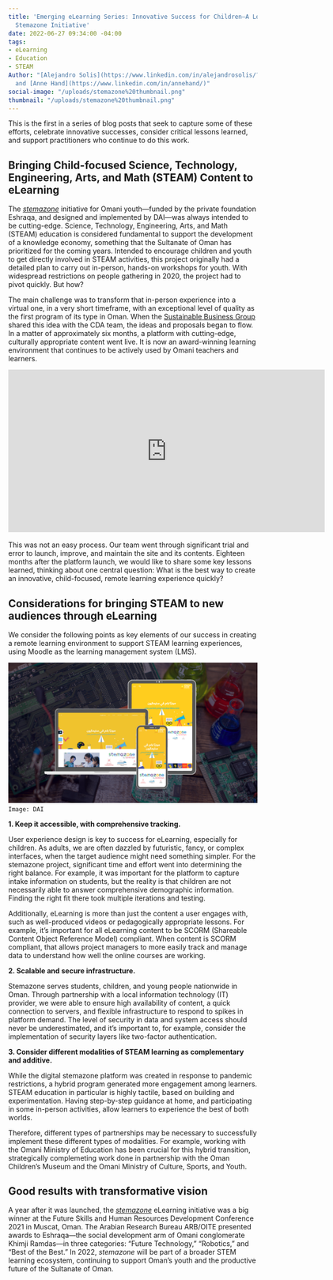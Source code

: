 ```yaml
---
title: 'Emerging eLearning Series: Innovative Success for Children—A Look Into Oman’s
  Stemazone Initiative'
date: 2022-06-27 09:34:00 -04:00
tags:
- eLearning
- Education
- STEAM
Author: "[Alejandro Solis](https://www.linkedin.com/in/alejandrosolis/?originalSubdomain=cr)
  and [Anne Hand](https://www.linkedin.com/in/annehand/)"
social-image: "/uploads/stemazone%20thumbnail.png"
thumbnail: "/uploads/stemazone%20thumbnail.png"
---
```


This is the first in a series of blog posts that seek to capture some of these efforts, celebrate innovative successes, consider critical lessons learned, and support practitioners who continue to do this work.

<!--more--> 

## Bringing Child-focused Science, Technology, Engineering, Arts, and Math (STEAM) Content to eLearning

The [*stemazone*](https://stemazoneoman.om/ar/#section-1) initiative for Omani youth—funded by the private foundation Eshraqa, and designed and implemented by DAI—was always intended to be cutting-edge. Science, Technology, Engineering, Arts, and Math (STEAM) education is considered fundamental to support the development of a knowledge economy, something that the Sultanate of Oman has prioritized for the coming years. Intended to encourage children and youth to get directly involved in STEAM activities, this project originally had a detailed plan to carry out in-person, hands-on workshops for youth. With widespread restrictions on people gathering in 2020, the project had to pivot quickly. But how?

The main challenge was to transform that in-person experience into a virtual one, in a very short timeframe, with an exceptional level of quality as the first program of its type in Oman. When the [Sustainable Business Group](https://www.dai.com/our-work/solutions/sustainable-business) shared this idea with the CDA team, the ideas and proposals began to flow. In a matter of approximately six months, a platform with cutting-edge, culturally appropriate content went live. It is now an award-winning learning environment that continues to be actively used by Omani teachers and learners. 

<iframe src="https://player.vimeo.com/video/552003877?h=191aa571a0" width="640" height="329" frameborder="0" allow="autoplay; fullscreen; picture-in-picture" allowfullscreen></iframe>

This was not an easy process. Our team went through significant trial and error to launch, improve, and maintain the site and its contents. Eighteen months after the platform launch, we would like to share some key lessons learned, thinking about one central question: What is the best way to create an innovative, child-focused, remote learning experience quickly? 

## Considerations for bringing STEAM to new audiences through eLearning

We consider the following points as key elements of our success in creating a remote learning environment to support STEAM learning experiences, using Moodle as the learning management system (LMS). 

![stemazone.png](/uploads/stemazone.png)`Image: DAI`

**1. Keep it accessible, with comprehensive tracking.** 

User experience design is key to success for eLearning, especially for children. As adults, we are often dazzled by futuristic, fancy, or complex interfaces, when the target audience might need something simpler. For the stemazone project, significant time and effort went into determining the right balance. For example, it was important for the platform to capture intake information on students, but the reality is that children are not necessarily able to answer comprehensive demographic information. Finding the right fit there took multiple iterations and testing.

Additionally, eLearning is more than just the content a user engages with, such as well-produced videos or pedagogically appropriate lessons. For example, it’s important for all eLearning content to be SCORM (Shareable Content Object Reference Model) compliant. When content is SCORM compliant, that allows project managers to more easily track and manage data to understand how well the online courses are working.

**2. Scalable and secure infrastructure.** 

Stemazone serves students, children, and young people nationwide in Oman. Through partnership with a local information technology (IT) provider, we were able to ensure high availability of content, a quick connection to servers, and flexible infrastructure to respond to spikes in platform demand. The level of security in data and system access should never be underestimated, and it’s important to, for example, consider the implementation of security layers like two-factor authentication.

**3. Consider different modalities of STEAM learning as complementary and additive.** 

While the digital stemazone platform was created in response to pandemic restrictions, a hybrid program generated more engagement among learners. STEAM education in particular is highly tactile, based on building and experimentation. Having step-by-step guidance at home, and participating in some in-person activities, allow learners to experience the best of both worlds. 

Therefore, different types of partnerships may be necessary to successfully implement these different types of modalities. For example, working with the Omani Ministry of Education has been crucial for this hybrid transition, strategically complemeting work done in partnership with the Oman Children’s Museum and the Omani Ministry of Culture, Sports, and Youth.

## Good results with transformative vision

A year after it was launched, the [*stemazone*](https://stemazoneoman.om/) eLearning initiative was a big winner at the Future Skills and Human Resources Development Conference 2021 in Muscat, Oman. The Arabian Research Bureau ARB/OITE presented awards to Eshraqa—the social development arm of Omani conglomerate Khimji Ramdas—in three categories: “Future Technology,” “Robotics,” and “Best of the Best.” In 2022, *stemazone* will be part of a broader STEM learning ecosystem, continuing to support Oman’s youth and the productive future of the Sultanate of Oman. 